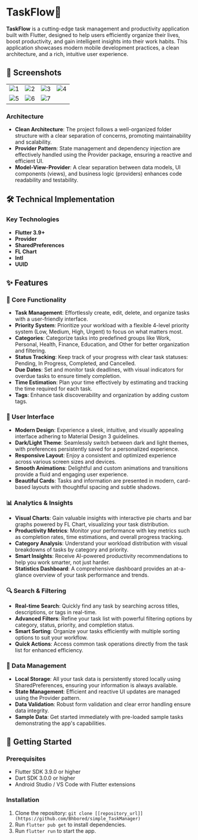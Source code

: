 # TaskFlow🚀

**TaskFlow** is a cutting-edge task management and productivity application built with Flutter, designed to help users efficiently organize their lives, boost productivity, and gain intelligent insights into their work habits. This application showcases modern mobile development practices, a clean architecture, and a rich, intuitive user experience.


## 📸 Screenshots

|                                                                                                                    |                                                                                                                    |                                                                                                                    |                                                                                                                    |
| :----------------------------------------------------------------------------------------------------------------: | :----------------------------------------------------------------------------------------------------------------: | :----------------------------------------------------------------------------------------------------------------: | :----------------------------------------------------------------------------------------------------------------: |
| ![1](https://github.com/Bhbored/simple_TaskManager/blob/main/screenshots/Screenshot_1761397957.png) | ![2](https://github.com/Bhbored/simple_TaskManager/blob/main/screenshots/Screenshot_1761397984.png) | ![3](https://github.com/Bhbored/simple_TaskManager/blob/main/screenshots/Screenshot_1761397993.png) | ![4](https://github.com/Bhbored/simple_TaskManager/blob/main/screenshots/Screenshot_1761398002.png) |
| ![5](https://github.com/Bhbored/simple_TaskManager/blob/main/screenshots/Screenshot_1761398008.png) | ![6](https://github.com/Bhbored/simple_TaskManager/blob/main/screenshots/Screenshot_1761398015.png) | ![7](https://github.com/Bhbored/simple_TaskManager/blob/main/screenshots/Screenshot_1761398074.png) |                                                                                                                    |


### Architecture

- **Clean Architecture**: The project follows a well-organized folder structure with a clear separation of concerns, promoting maintainability and scalability.
- **Provider Pattern**: State management and dependency injection are effectively handled using the Provider package, ensuring a reactive and efficient UI.
- **Model-View-Provider**: A clear separation between data models, UI components (views), and business logic (providers) enhances code readability and testability.
## 🛠 Technical Implementation
### Key Technologies

- **Flutter 3.9+**
- **Provider** 
- **SharedPreferences**
- **FL Chart**
- **Intl**
- **UUID**

## ✨ Features

### 🎯 Core Functionality

- **Task Management**: Effortlessly create, edit, delete, and organize tasks with a user-friendly interface.
- **Priority System**: Prioritize your workload with a flexible 4-level priority system (Low, Medium, High, Urgent) to focus on what matters most.
- **Categories**: Categorize tasks into predefined groups like Work, Personal, Health, Finance, Education, and Other for better organization and filtering.
- **Status Tracking**: Keep track of your progress with clear task statuses: Pending, In Progress, Completed, and Cancelled.
- **Due Dates**: Set and monitor task deadlines, with visual indicators for overdue tasks to ensure timely completion.
- **Time Estimation**: Plan your time effectively by estimating and tracking the time required for each task.
- **Tags**: Enhance task discoverability and organization by adding custom tags.

### 🎨 User Interface

- **Modern Design**: Experience a sleek, intuitive, and visually appealing interface adhering to Material Design 3 guidelines.
- **Dark/Light Theme**: Seamlessly switch between dark and light themes, with preferences persistently saved for a personalized experience.
- **Responsive Layout**: Enjoy a consistent and optimized experience across various screen sizes and devices.
- **Smooth Animations**: Delightful and custom animations and transitions provide a fluid and engaging user experience.
- **Beautiful Cards**: Tasks and information are presented in modern, card-based layouts with thoughtful spacing and subtle shadows.

### 📊 Analytics & Insights

- **Visual Charts**: Gain valuable insights with interactive pie charts and bar graphs powered by FL Chart, visualizing your task distribution.
- **Productivity Metrics**: Monitor your performance with key metrics such as completion rates, time estimations, and overall progress tracking.
- **Category Analysis**: Understand your workload distribution with visual breakdowns of tasks by category and priority.
- **Smart Insights**: Receive AI-powered productivity recommendations to help you work smarter, not just harder.
- **Statistics Dashboard**: A comprehensive dashboard provides an at-a-glance overview of your task performance and trends.

### 🔍 Search & Filtering

- **Real-time Search**: Quickly find any task by searching across titles, descriptions, or tags in real-time.
- **Advanced Filters**: Refine your task list with powerful filtering options by category, status, priority, and completion status.
- **Smart Sorting**: Organize your tasks efficiently with multiple sorting options to suit your workflow.
- **Quick Actions**: Access common task operations directly from the task list for enhanced efficiency.

### 💾 Data Management

- **Local Storage**: All your task data is persistently stored locally using SharedPreferences, ensuring your information is always available.
- **State Management**: Efficient and reactive UI updates are managed using the Provider pattern.
- **Data Validation**: Robust form validation and clear error handling ensure data integrity.
- **Sample Data**: Get started immediately with pre-loaded sample tasks demonstrating the app's capabilities.



## 🚀 Getting Started

### Prerequisites

- Flutter SDK 3.9.0 or higher
- Dart SDK 3.0.0 or higher
- Android Studio / VS Code with Flutter extensions

### Installation

1. Clone the repository: `git clone [[repository_url]](https://github.com/Bhbored/simple_TaskManager)`
2. Run `flutter pub get` to install dependencies.
3. Run `flutter run` to start the app.


